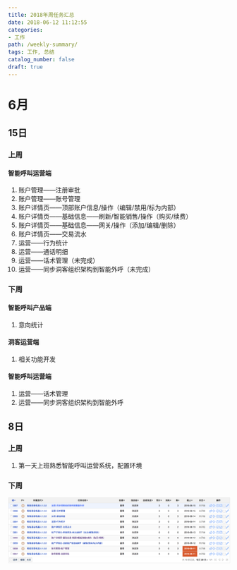 ```yaml
---
title: 2018年周任务汇总
date: 2018-06-12 11:12:55
categories:
- 工作
path: /weekly-summary/
tags: 工作, 总结
catalog_number: false
draft: true
---
```


# 6月

## 15日

### 上周

#### 智能呼叫运营端

1. 账户管理——注册审批
2. 账户管理——账号管理
3. 账户详情页——顶部账户信息/操作（编辑/禁用/标为内部）
4. 账户详情页——基础信息——刷新/智能销售/操作（购买/续费）
5. 账户详情页——基础信息——网关/操作（添加/编辑/删除）
6. 账户详情页——交易流水
7. 运营——行为统计
8. 运营——通话明细
9. 运营——话术管理（未完成）
10. 运营——同步洞客组织架构到智能外呼（未完成）

### 下周

#### 智能呼叫产品端

1. 意向统计

#### 洞客运营端

1. 相关功能开发

#### 智能呼叫运营端

1. 运营——话术管理
2. 运营——同步洞客组织架构到智能外呼

## 8日

### 上周

1. 第一天上班熟悉智能呼叫运营系统，配置环境

### 下周

![](2018-06-12-11-29-44.png)
